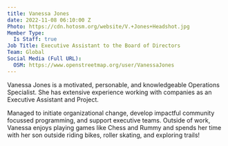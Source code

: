```yaml
---
title: Vanessa Jones
date: 2022-11-08 06:10:00 Z
Photo: https://cdn.hotosm.org/website/V.+Jones+Headshot.jpg
Member Type:
  Is Staff: true
Job Title: Executive Assistant to the Board of Directors
Team: Global
Social Media (Full URL):
  OSM: https://www.openstreetmap.org/user/VanessaJones
---
```


Vanessa Jones is a motivated, personable, and knowledgeable Operations Specialist. She has extensive experience working with companies as an Executive Assistant and Project. 

Managed to initiate organizational change, develop impactful community focussed programming, and support executive teams. Outside of work, Vanessa enjoys playing games like Chess and Rummy and spends her time with her son outside riding bikes, roller skating, and exploring trails!